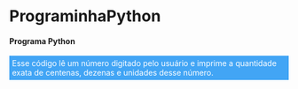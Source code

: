 # PrograminhaPython
<h4>Programa Python</h4>
<p style="padding: 5px; background-color: #42a5f5; color: #fff;">Esse código lê um número digitado pelo usuário e imprime a quantidade exata de centenas, dezenas e unidades desse número.</p>
